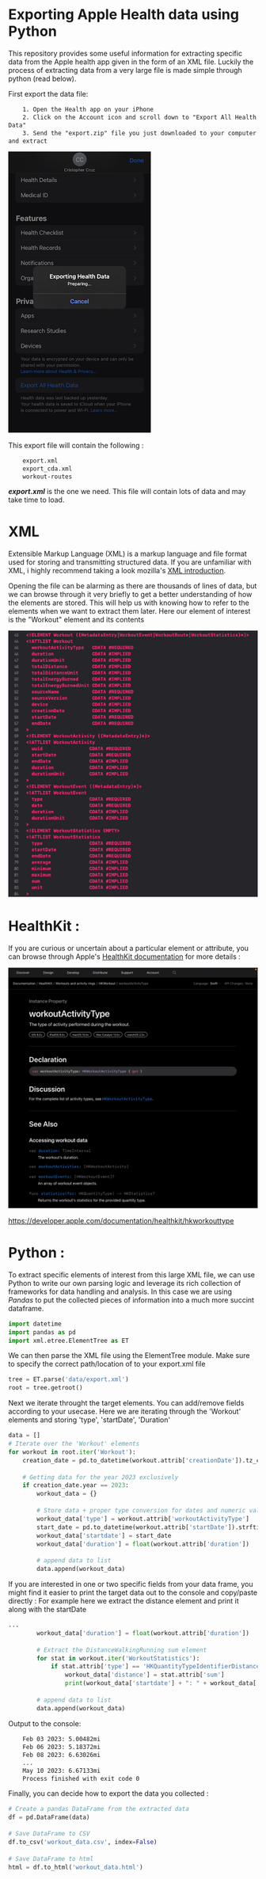 # Exporting Apple Health data using Python

This repository provides some useful information for extracting specific data from the Apple health app given in the form of an XML file. Luckily the process of extracting data from a very large file is made simple through python (read below). 

First export the data file:

        1. Open the Health app on your iPhone
        2. Click on the Account icon and scroll down to "Export All Health Data"
        3. Send the "export.zip" file you just downloaded to your computer and extract

![Alt text](export.jpeg)

This export file will contain the following : 

        export.xml
        export_cda.xml
        workout-routes

***export.xml*** is the one we need. This file will contain lots of data and may take time to load.


# XML 

Extensible Markup Language (XML) is a markup language and file format used for storing and transmitting structured data. If you are unfamiliar with XML, i highly recommend taking a look mozilla's [XML introduction](https://developer.mozilla.org/en-US/docs/Web/XML/XML_introduction).

Opening the file can be alarming as there are thousands of lines of data, but we can browse through it very briefly to get a better understanding of how the elements are stored. This will help us with knowing how to refer to the elements when we want to extract them later. Here our element of interest is the "Workout" element and its contents

![Alt text](workout.png)


# HealthKit :

If you are curious or uncertain about a particular element or attribute, you can browse through Apple's [HealthKit documentation](https://developer.apple.com/documentation/healthkit) for more details :

![Alt text](workoutactivitytype.png)


https://developer.apple.com/documentation/healthkit/hkworkouttype



# Python :

To extract specific elements of interest from this large XML file, we can use Python to write our own parsing logic and leverage its rich collection of frameworks for data handling and analysis. In this case we are using *Pandas* to put the collected pieces of information into a much more succint dataframe.
```python
import datetime
import pandas as pd
import xml.etree.ElementTree as ET
```

We can then parse the XML file using the ElementTree module. Make sure to specify the correct path/location of to your export.xml file 
```python
tree = ET.parse('data/export.xml')
root = tree.getroot()
```

Next we iterate throught the target elements. You can add/remove fields according to your usecase. Here we are iterating through the 'Workout' elements and storing 'type', 'startDate', 'Duration'
```python
data = []
# Iterate over the 'Workout' elements
for workout in root.iter('Workout'):
    creation_date = pd.to_datetime(workout.attrib['creationDate']).tz_convert(None)

    # Getting data for the year 2023 exclusively
    if creation_date.year == 2023:
        workout_data = {}
        
        # Store data + proper type conversion for dates and numeric values
        workout_data['type'] = workout.attrib['workoutActivityType']
        start_date = pd.to_datetime(workout.attrib['startDate']).strftime('%b %d %Y')
        workout_data['startdate'] = start_date
        workout_data['duration'] = float(workout.attrib['duration'])
    
        # append data to list        
        data.append(workout_data)
```


If you are interested in one or two specific fields from your data frame, you might find it easier to print the target data out to the console and copy/paste directly : For example here we extract the distance element and print it along with the startDate

```python
...
        workout_data['duration'] = float(workout.attrib['duration'])

        # Extract the DistanceWalkingRunning sum element
        for stat in workout.iter('WorkoutStatistics'):
            if stat.attrib['type'] == 'HKQuantityTypeIdentifierDistanceWalkingRunning':
                workout_data['distance'] = stat.attrib['sum']
                print(workout_data['startdate'] + ": " + workout_data['distance'] + "mi")

        # append data to list        
        data.append(workout_data)
```
Output to the console: <br>

        Feb 03 2023: 5.00482mi
        Feb 06 2023: 5.18372mi
        Feb 08 2023: 6.63026mi
        ...
        May 10 2023: 6.67133mi
        Process finished with exit code 0


Finally, you can decide how to export the data you collected : 
```python
# Create a pandas DataFrame from the extracted data
df = pd.DataFrame(data)

# Save DataFrame to CSV
df.to_csv('workout_data.csv', index=False)

# Save DataFrame to html
html = df.to_html('workout_data.html')
```
